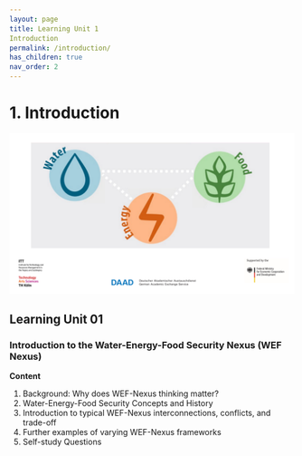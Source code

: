 ```yaml
---
layout: page
title: Learning Unit 1
Introduction
permalink: /introduction/
has_children: true
nav_order: 2
---
```

# 1. Introduction

![WEF-Nexus Banner](/assets/BANNER_GITHUB.png)

## Learning Unit 01
### Introduction to the Water-Energy-Food Security Nexus (WEF Nexus)

**Content**

1. Background: Why does WEF-Nexus thinking matter?
2. Water-Energy-Food Security Concepts and History
3. Introduction to typical WEF-Nexus interconnections, conflicts, and trade-off
4. Further examples of varying WEF-Nexus frameworks
5. Self-study Questions
